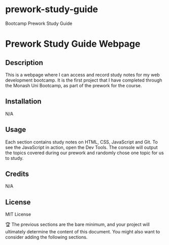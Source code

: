 # prework-study-guide
Bootcamp Prework Study Guide
# Prework Study Guide Webpage

## Description

This is a webpage where I can access and record study notes for my web development bootcamp.
It is the first project that I have completed through the Monash Uni Bootcamp, as part of the prework for the course.

## Installation

N/A

## Usage

Each section contains study notes on HTML, CSS, JavaScript and Git.
To see the JavaScript in action, open the Dev Tools.
The console will output the topics covered during our prework and randomly chose one topic for us to study.

## Credits

N/A

## License

MIT License

🏆 The previous sections are the bare minimum, and your project will ultimately determine the content of this document. You might also want to consider adding the following sections.

